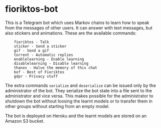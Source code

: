 # fioriktos-bot

This is a Telegram bot which uses Markov chains to learn how to speak from the messages of other users. It can answer with text messages, but also stickers and animations. These are the available commands:
```
    fioriktos - Talk
    sticker - Send a sticker
    gif - Send a gif
    torrent - Automatic replies
    enablelearning - Enable learning
    disablelearning - Disable learning
    thanos - Halve the memory of this chat
    bof - Best of Fioriktos
    gdpr - Privacy stuff
```

The extra commands ```serialize``` and ```deserialize``` can be issued only by the administrator of the bot. They serialize the bot state into a file sent to the administrator and vice versa. This makes possible for the administrator to shutdown the bot without loosing the learnt models or to transfer them in other groups without starting from an empty model.

The bot is deployed on Heroku and the learnt models are stored on an Amazon S3 bucket.
